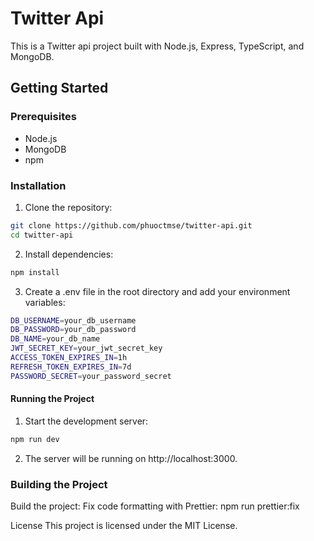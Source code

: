 # Twitter Api

This is a Twitter api project built with Node.js, Express, TypeScript, and MongoDB.

## Getting Started

### Prerequisites

- Node.js
- MongoDB
- npm

### Installation

1. Clone the repository:

```sh
git clone https://github.com/phuoctmse/twitter-api.git
cd twitter-api
```

2. Install dependencies:

```sh
npm install
```

3. Create a .env file in the root directory and add your environment variables:

```sh
DB_USERNAME=your_db_username
DB_PASSWORD=your_db_password
DB_NAME=your_db_name
JWT_SECRET_KEY=your_jwt_secret_key
ACCESS_TOKEN_EXPIRES_IN=1h
REFRESH_TOKEN_EXPIRES_IN=7d
PASSWORD_SECRET=your_password_secret
```

#### Running the Project

1. Start the development server:

```sh
npm run dev
```

2. The server will be running on http://localhost:3000.

### Building the Project

Build the project:
Fix code formatting with Prettier:
npm run prettier:fix

License
This project is licensed under the MIT License.
